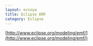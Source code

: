 ```yaml
---
layout: ecsoya
title: Eclipse EMF
category: Eclipse
---
```


[http://www.eclipse.org/modeling/emf/](http://www.eclipse.org/modeling/emf/)
